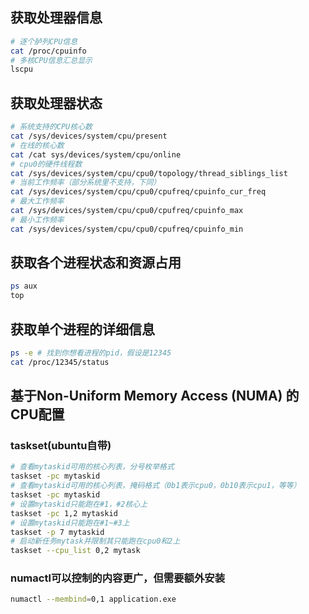 ## 获取处理器信息
```sh
# 逐个胪列CPU信息
cat /proc/cpuinfo
# 多核CPU信息汇总显示
lscpu
```

## 获取处理器状态
```sh
# 系统支持的CPU核心数
cat /sys/devices/system/cpu/present
# 在线的核心数
cat /cat sys/devices/system/cpu/online
# cpu0的硬件线程数
cat /sys/devices/system/cpu/cpu0/topology/thread_siblings_list
# 当前工作频率（部分系统里不支持，下同）
cat /sys/devices/system/cpu/cpu0/cpufreq/cpuinfo_cur_freq
# 最大工作频率
cat /sys/devices/system/cpu/cpu0/cpufreq/cpuinfo_max
# 最小工作频率
cat /sys/devices/system/cpu/cpu0/cpufreq/cpuinfo_min
```

## 获取各个进程状态和资源占用
```sh
ps aux
top
```

## 获取单个进程的详细信息
```sh
ps -e # 找到你想看进程的pid，假设是12345
cat /proc/12345/status
```

## 基于Non-Uniform Memory Access (NUMA) 的CPU配置

### taskset(ubuntu自带)
```sh
# 查看mytaskid可用的核心列表，分号枚举格式
taskset -pc mytaskid
# 查看mytaskid可用的核心列表，掩码格式（0b1表示cpu0，0b10表示cpu1，等等）
taskset -pc mytaskid
# 设置mytaskid只能跑在#1，#2核心上
taskset -pc 1,2 mytaskid
# 设置mytaskid只能跑在#1~#3上
taskset -p 7 mytaskid
# 启动新任务mytask并限制其只能跑在cpu0和2上
taskset --cpu_list 0,2 mytask
```

### numactl可以控制的内容更广，但需要额外安装
```sh
numactl --membind=0,1 application.exe
```

